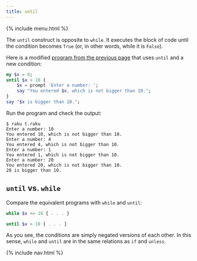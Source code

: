 ```yaml
---
title: until
---
```


{% include menu.html %}

The `until` construct is opposite to `while`. It executes the block of code until the condition becomes `True` (or, in other words, while it is `False`).

Here is a modified [program from the previous page](../while) that uses `until` and a new condition:

```raku
my $x = 0;
until $x > 10 {
    $x = prompt 'Enter a number: ';
    say "You entered $x, which is not bigger than 10.";
}
say "$x is bigger than 10.";
```

Run the program and check the output:

```console
$ raku t.raku 
Enter a number: 10
You entered 10, which is not bigger than 10.
Enter a number: 4
You entered 4, which is not bigger than 10.
Enter a number: 1
You entered 1, which is not bigger than 10.
Enter a number: 20
You entered 20, which is not bigger than 10.
20 is bigger than 10.
```

## `until` vs. `while`

Compare the equivalent programs with `while` and `until`:

```raku
while $x <= 10 { . . . }

until $x > 10 { . . . }
```

As you see, the conditions are simply negated versions of each other. In this sense, `while` and `until` are in the same relations as `if` and `unless`.

{% include nav.html %}
